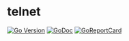 # telnet

[![Go Version](https://img.shields.io/github/go-mod/go-version/gomods/athens.svg)](https://github.com/moodclient/telnet) [![GoDoc](https://img.shields.io/badge/godoc-reference-blue.svg)](https://godoc.org/github.com/moodclient/telnet) [![GoReportCard](https://goreportcard.com/badge/github.com/nanomsg/mangos)](https://goreportcard.com/report/github.com/moodclient/telnet)
